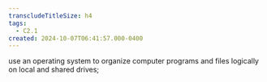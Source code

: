 ```yaml
---
transcludeTitleSize: h4
tags:
  - C2.1
created: 2024-10-07T06:41:57.000-0400
---
```

use an operating system to organize computer programs and files logically on local and shared drives; 